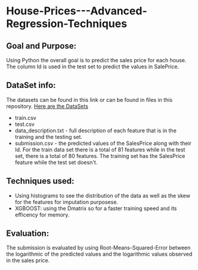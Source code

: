 # House-Prices---Advanced-Regression-Techniques

## Goal and Purpose:
Using Python the overall goal is to predict the sales price for each house. The column Id is used in the test set to predict the values in SalePrice. 

## DataSet info:
The datasets can be found in this link or can be found in files in this repository.
<a href="https://www.kaggle.com/competitions/house-prices-advanced-regression-techniques/data" target="_blank"> Here are the DataSets</a>
- train.csv 
- test.csv 
- data_description.txt - full description of each feature that is in the training and the testing set. 
- submission.csv - the predicted values of the SalesPrice along with their Id.
For the train data set there is a total of 81 features while in the test set, there is a total of 80 features. The training set has the SalesPrice feature while the test set doesn't. 

## Techniques used:
- Using histograms to see the distribution of the data as well as the skew for the features for imputation purposese. 
- XGBOOST: using the Dmatrix so for a faster training speed and its efficency for memory. 

## Evaluation:
The submission is evaluated by using Root-Means-Squared-Error between the logarithmic of the predicted values and the logarithmic values observed in the sales price. 

